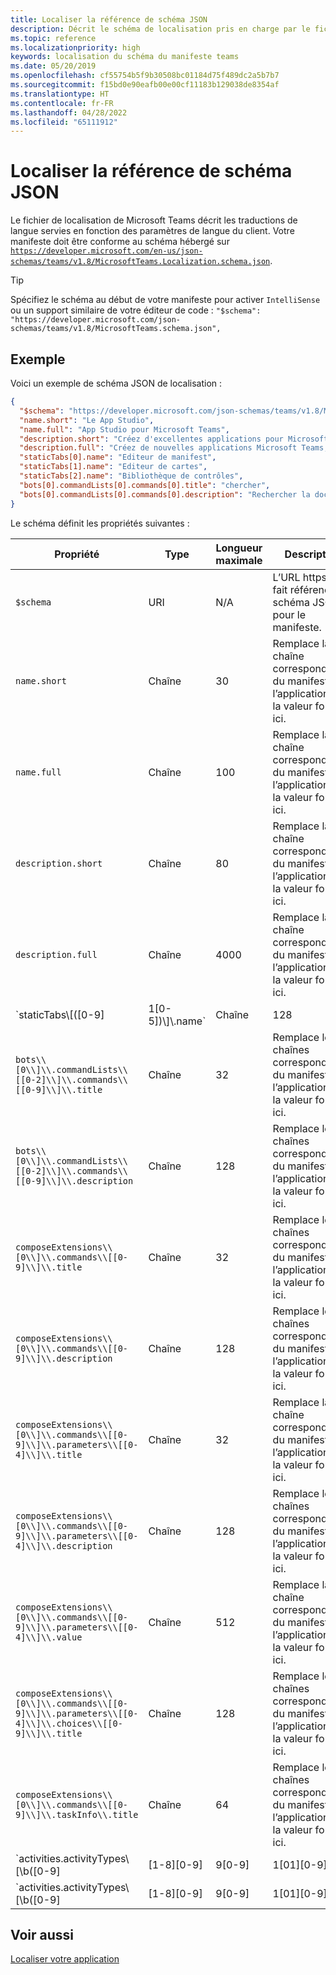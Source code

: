 ```yaml
---
title: Localiser la référence de schéma JSON
description: Décrit le schéma de localisation pris en charge par le fichier de localisation pour Microsoft Teams à l’aide d’un exemple de schéma
ms.topic: reference
ms.localizationpriority: high
keywords: localisation du schéma du manifeste teams
ms.date: 05/20/2019
ms.openlocfilehash: cf55754b5f9b30508bc01184d75f489dc2a5b7b7
ms.sourcegitcommit: f15bd0e90eafb00e00cf11183b129038de8354af
ms.translationtype: HT
ms.contentlocale: fr-FR
ms.lasthandoff: 04/28/2022
ms.locfileid: "65111912"
---
```

# <a name="localize-json-schema-reference"></a>Localiser la référence de schéma JSON

Le fichier de localisation de Microsoft Teams décrit les traductions de langue servies en fonction des paramètres de langue du client. Votre manifeste doit être conforme au schéma hébergé sur [`https://developer.microsoft.com/en-us/json-schemas/teams/v1.8/MicrosoftTeams.Localization.schema.json`](https://developer.microsoft.com/en-us/json-schemas/teams/v1.8/MicrosoftTeams.Localization.schema.json).

> [!TIP]
> Spécifiez le schéma au début de votre manifeste pour activer `IntelliSense` ou un support similaire de votre éditeur de code : `"$schema": "https://developer.microsoft.com/json-schemas/teams/v1.8/MicrosoftTeams.schema.json",`

## <a name="example"></a>Exemple

Voici un exemple de schéma JSON de localisation :

```json
{
  "$schema": "https://developer.microsoft.com/json-schemas/teams/v1.8/MicrosoftTeams.schema.json",
  "name.short": "Le App Studio",
  "name.full": "App Studio pour Microsoft Teams",
  "description.short": "Créez d'excellentes applications pour Microsoft Teams avec App Studio.",
  "description.full": "Créez de nouvelles applications Microsoft Teams, concevez et prévisualisez des cartes bot, et explorez la documentation avec App Studio.",
  "staticTabs[0].name": "Editeur de manifest",
  "staticTabs[1].name": "Editeur de cartes",
  "staticTabs[2].name": "Bibliothèque de contrôles",
  "bots[0].commandLists[0].commands[0].title": "chercher",
  "bots[0].commandLists[0].commands[0].description": "Rechercher la documentation Teams pertinente"
}
```

Le schéma définit les propriétés suivantes :

|Propriété|Type|Longueur maximale|Description|
|---------------|--------|---------|------------------|
|`$schema`|URI|N/A|L’URL https:// fait référence au schéma JSON pour le manifeste.|
|`name.short`|Chaîne|30|Remplace la chaîne correspondante du manifeste de l’application par la valeur fournie ici.|
|`name.full`|Chaîne|100|Remplace la chaîne correspondante du manifeste de l’application par la valeur fournie ici.|
|`description.short`|Chaîne|80|Remplace la chaîne correspondante du manifeste de l’application par la valeur fournie ici.|
|`description.full`|Chaîne|4000|Remplace la chaîne correspondante du manifeste de l’application par la valeur fournie ici.|
|`staticTabs\\[([0-9]|1[0-5])\\]\\.name`|Chaîne|128|Remplace les chaînes correspondantes du manifeste de l’application par la valeur fournie ici.|
|`bots\\[0\\]\\.commandLists\\[[0-2]\\]\\.commands\\[[0-9]\\]\\.title`|Chaîne|32|Remplace les chaînes correspondantes du manifeste de l’application par la valeur fournie ici.|
|`bots\\[0\\]\\.commandLists\\[[0-2]\\]\\.commands\\[[0-9]\\]\\.description`|Chaîne|128|Remplace les chaînes correspondantes du manifeste de l’application par la valeur fournie ici.|
|`composeExtensions\\[0\\]\\.commands\\[[0-9]\\]\\.title`|Chaîne|32|Remplace les chaînes correspondantes du manifeste de l’application par la valeur fournie ici.|
|`composeExtensions\\[0\\]\\.commands\\[[0-9]\\]\\.description`|Chaîne|128|Remplace les chaînes correspondantes du manifeste de l’application par la valeur fournie ici.|
|`composeExtensions\\[0\\]\\.commands\\[[0-9]\\]\\.parameters\\[[0-4]\\]\\.title`|Chaîne|32|Remplace la chaîne correspondante du manifeste de l’application par la valeur fournie ici.|
|`composeExtensions\\[0\\]\\.commands\\[[0-9]\\]\\.parameters\\[[0-4]\\]\\.description`|Chaîne|128|Remplace les chaînes correspondantes du manifeste de l’application par la valeur fournie ici.|
|`composeExtensions\\[0\\]\\.commands\\[[0-9]\\]\\.parameters\\[[0-4]\\]\\.value`|Chaîne|512|Remplace la chaîne correspondante du manifeste de l’application par la valeur fournie ici.|
|`composeExtensions\\[0\\]\\.commands\\[[0-9]\\]\\.parameters\\[[0-4]\\]\\.choices\\[[0-9]\\]\\.title`|Chaîne|128|Remplace les chaînes correspondantes du manifeste de l’application par la valeur fournie ici.|
|`composeExtensions\\[0\\]\\.commands\\[[0-9]\\]\\.taskInfo\\.title`|Chaîne|64|Remplace les chaînes correspondantes du manifeste de l’application par la valeur fournie ici.|
|`activities.activityTypes\\[\\b([0-9]|[1-8][0-9]|9[0-9]|1[01][0-9]|12[0-7])\\b]\\.description`|Chaîne|128|Une brève description de la notification.|
|`activities.activityTypes\\[\\b([0-9]|[1-8][0-9]|9[0-9]|1[01][0-9]|12[0-7])\\b]\\.templateText`|Chaîne|128|Exemple : « {actor} a créé la tâche {taskId} pour vous »|

## <a name="see-also"></a>Voir aussi

[Localiser votre application](~/concepts/build-and-test/apps-localization.md)
